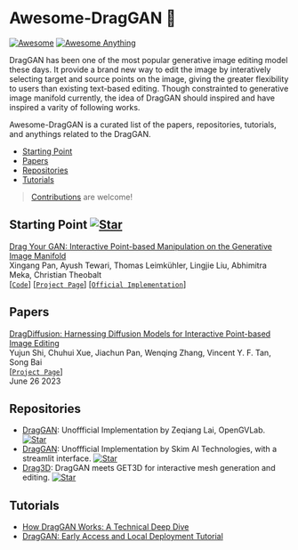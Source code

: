# Awesome-DragGAN 🐉 

[![Awesome](https://cdn.rawgit.com/sindresorhus/awesome/d7305f38d29fed78fa85652e3a63e154dd8e8829/media/badge.svg)](https://github.com/sindresorhus/awesome)
[![Awesome Anything](https://img.shields.io/badge/Awesome-Anything-blue)](https://github.com/topics/awesome)


DragGAN has been one of the most popular generative image editing model these days. It provide a brand new way to edit the image by interatively selecting target and source points on the image, giving the greater flexibility to users than existing text-based editing. Though constrainted to generative image manifold currently, the idea of DragGAN should inspired and have inspired a varity of following works. 

Awesome-DragGAN is a curated list of the papers, repositories, tutorials, and anythings related to the DragGAN. 

- [Starting Point](#starting-point)
- [Papers](#papers)
- [Repositories](#repositories)
- [Tutorials](#tutorials)

> [Contributions](https://github.com//OpenGVLab/Awesome-DragGAN/pulls) are welcome!

## Starting Point [![Star](https://img.shields.io/github/stars/XingangPan/DragGAN.svg?style=social&label=Star)](https://github.com/XingangPan/DragGAN)

[Drag Your GAN: Interactive Point-based Manipulation on the Generative Image Manifold](https://arxiv.org/abs/2305.10973)
</br>
Xingang Pan, Ayush Tewari, Thomas Leimkühler, Lingjie Liu, Abhimitra Meka, Christian Theobalt
</br>
[[`Code`](https://github.com/XingangPan/DragGAN)]  [[`Project Page`](https://vcai.mpi-inf.mpg.de/projects/DragGAN/)]  [[`Official Implementation`](https://github.com/XingangPan/DragGAN)]


## Papers

[DragDiffusion: Harnessing Diffusion Models for Interactive Point-based Image Editing](https://arxiv.org/abs//2306.14435)
</br>
Yujun Shi, Chuhui Xue, Jiachun Pan, Wenqing Zhang, Vincent Y. F. Tan, Song Bai
</br>
[[`Project Page`](https://yujun-shi.github.io/projects/dragdiffusion.html)]
</br>
June 26 2023

## Repositories

-  [DragGAN](https://github.com/OpenGVLab/DragGAN): Unoffficial Implementation by Zeqiang Lai, OpenGVLab. [![Star](https://img.shields.io/github/stars/OpenGVLab/DragGAN.svg?style=social&label=Star)](https://github.com/OpenGVLab/DragGAN)
-  [DragGAN](https://github.com/skimai/DragGAN): Unoffficial Implementation by Skim AI Technologies, with a streamlit interface. [![Star](https://img.shields.io/github/stars/skimai/DragGAN.svg?style=social&label=Star)](https://github.com/skimai/DragGAN)
-  [Drag3D](https://github.com/ashawkey/Drag3D): DragGAN meets GET3D for interactive mesh generation and editing. [![Star](https://img.shields.io/github/stars/ashawkey/Drag3D.svg?style=social&label=Star)](https://github.com/ashawkey/Drag3D)


## Tutorials

- [How DragGAN Works: A Technical Deep Dive](https://chenliu-1996.github.io/blogs/ExplainDragGAN/main.pdf)
- [DragGAN: Early Access and Local Deployment Tutorial](https://zeqiang-lai.github.io/blog/posts/ai/drag_gan/)


